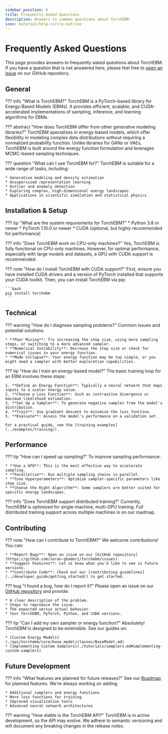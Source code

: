 ```yaml
---
sidebar_position: 6
title: Frequently Asked Questions
description: Answers to common questions about TorchEBM.
icon: material/help-circle-outline
---
```


# Frequently Asked Questions

This page provides answers to frequently asked questions about TorchEBM. If you have a question that is not answered here, please feel free to [open an issue](https://github.com/soran-ghaderi/torchebm/issues) on our GitHub repository.

## General

??? info "What is TorchEBM?"
    TorchEBM is a PyTorch-based library for Energy-Based Models (EBMs). It provides efficient, scalable, and CUDA-accelerated implementations of sampling, inference, and learning algorithms for EBMs.

??? abstract "How does TorchEBM differ from other generative modeling libraries?"
    TorchEBM specializes in energy-based models, which offer flexibility in modeling complex data distributions without requiring a normalized probability function. Unlike libraries for GANs or VAEs, TorchEBM is built around the energy function formulation and leverages MCMC-based sampling techniques.

??? question "What can I use TorchEBM for?"
    TorchEBM is suitable for a wide range of tasks, including:
    
    * Generative modeling and density estimation
    * Unsupervised representation learning
    * Outlier and anomaly detection
    * Exploring complex, high-dimensional energy landscapes
    * Applications in scientific simulation and statistical physics

## Installation & Setup

??? tip "What are the system requirements for TorchEBM?"
    * Python 3.8 or newer
    * PyTorch 1.10.0 or newer
    * CUDA (optional, but highly recommended for performance)

??? info "Does TorchEBM work on CPU-only machines?"
    Yes, TorchEBM is fully functional on CPU-only machines. However, for optimal performance, especially with large models and datasets, a GPU with CUDA support is recommended.

??? note "How do I install TorchEBM with CUDA support?"
    First, ensure you have installed CUDA drivers and a version of PyTorch installed that supports your CUDA toolkit. Then, you can install TorchEBM via pip:

    ```bash
    pip install torchebm
    ```

## Technical

??? warning "How do I diagnose sampling problems?"
    Common issues and potential solutions:

    * **Poor Mixing**: Try increasing the step size, using more sampling steps, or switching to a more advanced sampler.
    * **Numerical Instability**: Decrease the step size or check for numerical issues in your energy function.
    * **Mode Collapse**: Your energy function may be too simple, or you might need a sampler with better exploration capabilities.

??? tip "How do I train an energy-based model?"
    The basic training loop for an EBM involves these steps:

    1. **Define an Energy Function**: Typically a neural network that maps inputs to a scalar energy value.
    2. **Choose a Loss Function**: Such as contrastive divergence or maximum likelihood estimation.
    3. **Set Up a Sampler**: To generate negative samples from the model's distribution.
    4. **Train**: Use gradient descent to minimize the loss function.
    5. **Evaluate**: Assess the model's performance on a validation set.

    For a practical guide, see the [training examples](../examples/training/).

## Performance

??? tip "How can I speed up sampling?"
    To improve sampling performance:

    * **Use a GPU**: This is the most effective way to accelerate sampling.
    * **Parallelize**: Run multiple sampling chains in parallel.
    * **Tune Hyperparameters**: Optimize sampler-specific parameters like step size.
    * **Choose the Right Algorithm**: Some samplers are better suited for specific energy landscapes.

??? info "Does TorchEBM support distributed training?"
    Currently, TorchEBM is optimized for single-machine, multi-GPU training. Full distributed training support across multiple machines is on our roadmap.

## Contributing

??? note "How can I contribute to TorchEBM?"
    We welcome contributions! You can:

    * **Report Bugs**: Open an issue on our [GitHub repository](https://github.com/soran-ghaderi/torchebm/issues).
    * **Suggest Features**: Let us know what you'd like to see in future versions.
    * **Contribute Code**: Check out our [contributing guidelines](../developer_guide/getting_started/) to get started.

??? bug "I found a bug, how do I report it?"
    Please open an issue on our [GitHub repository](https://github.com/soran-ghaderi/torchebm/issues) and provide:

    * A clear description of the problem.
    * Steps to reproduce the issue.
    * The expected versus actual behavior.
    * Your TorchEBM, PyTorch, Python, and CUDA versions.

??? tip "Can I add my own sampler or energy function?"
    Absolutely! TorchEBM is designed to be extensible. See our guides on:

    * [Custom Energy Models](./api/torchebm/core/base_model/classes/BaseModel.md)
    * [Implementing Custom Samplers](./tutorials/samplers.md#implementing-custom-samplers)

## Future Development

??? info "What features are planned for future releases?"
    See our [Roadmap](./index.md#roadmap--features) for planned features. We're always working on adding:

    * Additional samplers and energy functions
    * More loss functions for training
    * Improved visualization tools
    * Advanced neural network architectures

??? warning "How stable is the TorchEBM API?"
    TorchEBM is in active development, so the API may evolve. We adhere to semantic versioning and will document any breaking changes in the release notes. 